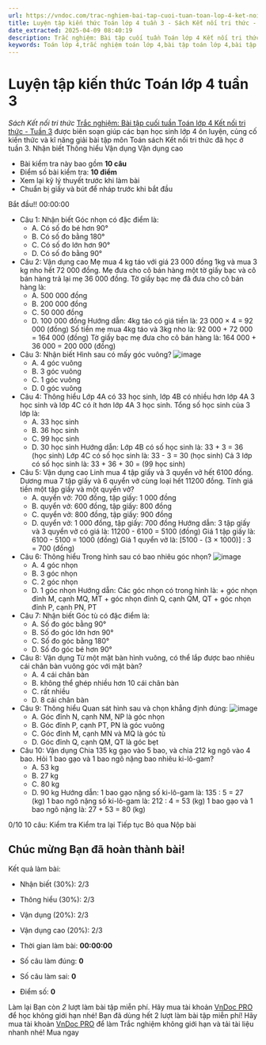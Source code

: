 ```yaml
---
url: https://vndoc.com/trac-nghiem-bai-tap-cuoi-tuan-toan-lop-4-ket-noi-tri-thuc-tuan-3-325805
title: Luyện tập kiến thức Toán lớp 4 tuần 3 - Sách Kết nối tri thức - VnDoc.com
date_extracted: 2025-04-09 08:40:19
description: Trắc nghiệm: Bài tập cuối tuần Toán lớp 4 Kết nối tri thức - Tuần 3 giúp các em ôn tập kiến thức và luyện giải các dạng bài tập đã học trong tuần 3.
keywords: Toán lớp 4,trắc nghiệm toán lớp 4,bài tập toán lớp 4,bài tập cuối tuần toán lớp 4,bài tập cuối tuần toán 4 sách kết nối,bài tập cuối tuần môn Toán lớp 4 kết nối tri thức tuần 3,bài tập tuần 3 môn toán lớp 4 kết nối tri thức,đề kiểm tra cuối tuần 3 môn toán lớp 4 kết nối tri thức,bài tập cuối tuần toán 4 kết nối tuần 3,trắc nghiệm toán 4 tuần 3
---
```


# Luyện tập kiến thức Toán lớp 4 tuần 3
 _Sách Kết nối tri thức_
[Trắc nghiệm: Bài tập cuối tuần Toán lớp 4 Kết nối tri thức - Tuần 3](<https://vndoc.com/trac-nghiem-bai-tap-cuoi-tuan-toan-lop-4-ket-noi-tri-thuc-tuan-3-325805>) được biên soạn giúp các bạn học sinh lớp 4 ôn luyện, củng cố kiến thức và kĩ năng giải bài tập môn Toán sách Kết nối tri thức đã học ở tuần 3.
Nhận biết Thông hiểu Vận dụng Vận dụng cao
  * Bài kiểm tra này bao gồm **10 câu**
  * Điểm số bài kiểm tra: **10 điểm**
  * Xem lại kỹ lý thuyết trước khi làm bài
  * Chuẩn bị giấy và bút để nháp trước khi bắt đầu

Bắt đầu\!\!
00:00:00
  * Câu 1:  Nhận biết
Góc nhọn có đặc điểm là:
    * A. Có số đo bé hơn 90° 
    * B. Có số đo bằng 180° 
    * C. Có số đo lớn hơn 90° 
    * D. Có số đo bằng 90° 
  * Câu 2:  Vận dụng cao
Mẹ mua 4 kg táo với giá 23 000 đồng 1kg và mua 3 kg nho hết 72 000 đồng. Mẹ đưa cho cô bán hàng một tờ giấy bạc và cô bán hàng trả lại mẹ 36 000 đồng. Tờ giấy bạc mẹ đã đưa cho cô bán hàng là:
    * A. 500 000 đồng 
    * B. 200 000 đồng 
    * C. 50 000 đồng 
    * D. 100 000 đồng 
Hướng dẫn: 
4kg táo có giá tiền là: 23 000 × 4 = 92 000 \(đồng\)
Số tiền mẹ mua 4kg táo và 3kg nho là: 92 000 + 72 000 = 164 000 \(đồng\)
Tờ giấy bạc mẹ đưa cho cô bán hàng là: 164 000 + 36 000 = 200 000 \(đồng\)
  * Câu 3:  Nhận biết
Hình sau có mấy góc vuông?
![image](https://i.vdoc.vn/data/image/2024/01/08/hinh-thang.png)
    * A. 4 góc vuông 
    * B. 3 góc vuông 
    * C. 1 góc vuông 
    * D. 0 góc vuông 
  * Câu 4:  Thông hiểu
Lớp 4A có 33 học sinh, lớp 4B có nhiều hơn lớp 4A 3 học sinh và lớp 4C có ít hơn lớp 4A 3 học sinh. Tổng số học sinh của 3 lớp là:
    * A. 33 học sinh 
    * B. 36 học sinh 
    * C. 99 học sinh 
    * D. 30 học sinh 
Hướng dẫn: 
Lớp 4B có số học sinh là: 33 + 3 = 36 \(học sinh\)
Lớp 4C có số học sinh là: 33 - 3 = 30 \(học sinh\)
Cả 3 lớp có số học sinh là: 33 + 36 + 30 = \(99 học sinh\)
  * Câu 5:  Vận dụng cao
Linh mua 4 tập giấy và 3 quyển vở hết 6100 đồng. Dương mua 7 tập giấy và 6 quyển vở cùng loại hết 11200 đồng. Tính giá tiền một tập giấy và một quyển vở?
    * A. quyển vở: 700 đồng, tập giấy: 1 000 đồng 
    * B. quyển vở: 600 đồng, tập giấy: 800 đồng 
    * C. quyển vở: 800 đồng, tập giấy: 900 đồng 
    * D. quyển vở: 1 000 đồng, tập giấy: 700 đồng 
Hướng dẫn: 
3 tập giấy và 3 quyển vở có giá là:
11200 - 6100 = 5100 \(đồng\)
Giá 1 tập giấy là:
6100 - 5100 = 1000 \(đồng\)
Giá 1 quyển vở là:
\[5100 - \(3 × 1000\)\] : 3 = 700 \(đồng\)
  * Câu 6:  Thông hiểu
Trong hình sau có bao nhiêu góc nhọn?
![image](https://i.vdoc.vn/data/image/2024/07/26/trac-nghiem-toan-4-h6.png)
    * A. 4 góc nhọn 
    * B. 3 góc nhọn 
    * C. 2 góc nhọn 
    * D. 1 góc nhọn 
Hướng dẫn: 
Các góc nhọn có trong hình là:
\+ góc nhọn đỉnh M, cạnh MQ, MT
\+ góc nhọn đỉnh Q, cạnh QM, QT
\+ góc nhọn đỉnh P, cạnh PN, PT
  * Câu 7:  Nhận biết
Góc tù có đặc điểm là: 
    * A. Số đo góc bằng 90° 
    * B. Số đo góc lớn hơn 90° 
    * C. Số đo góc bằng 180° 
    * D. Số đo góc bé hơn 90° 
  * Câu 8:  Vận dụng
Từ một mặt bàn hình vuông, có thể lắp được bao nhiêu cái chân bàn vuông góc với mặt bàn?
    * A. 4 cái chân bàn 
    * B. không thể ghép nhiều hơn 10 cái chân bàn 
    * C. rất nhiều 
    * D. 8 cái chân bàn 
  * Câu 9:  Thông hiểu
Quan sát hình sau và chọn khẳng định đúng:
![image](https://i.vdoc.vn/data/image/2024/07/26/trac-nghiem-toan-4-h6.png)
    * A. Góc đỉnh N, cạnh NM, NP là góc nhọn 
    * B. Góc đỉnh P, cạnh PT, PN là góc vuông 
    * C. Góc đỉnh M, cạnh MN và MQ là góc tù 
    * D. Góc đỉnh Q, cạnh QM, QT là góc bẹt 
  * Câu 10:  Vận dụng
Chia 135 kg gạo vào 5 bao, và chia 212 kg ngô vào 4 bao. Hỏi 1 bao gạo và 1 bao ngô nặng bao nhiêu ki-lô-gam?
    * A. 53 kg 
    * B. 27 kg 
    * C. 80 kg 
    * D. 90 kg 
Hướng dẫn: 
1 bao gạo nặng số ki-lô-gam là: 135 : 5 = 27 \(kg\)
1 bao ngô nặng số ki-lô-gam là: 212 : 4 = 53 \(kg\)
1 bao gạo và 1 bao ngô nặng là: 27 + 53 = 80 \(kg\)

0/10
10 câu:
Kiểm tra Kiểm tra lại Tiếp tục Bỏ qua Nộp bài
## Chúc mừng Bạn đã hoàn thành bài\!
Kết quả làm bài:
  * Nhận biết \(30%\):
2/3
  * Thông hiểu \(30%\):
2/3
  * Vận dụng \(20%\):
2/3
  * Vận dụng cao \(20%\):
2/3

  * Thời gian làm bài:  **00:00:00**
  * Số câu làm đúng: **0**
  * Số câu làm sai: **0**
  * Điểm số: **0**

Làm lại
Bạn còn _2_ lượt làm bài tập miễn phí. Hãy mua tài khoản [VnDoc PRO](</pro>) để học không giới hạn nhé\!  Bạn đã dùng hết 2 lượt làm bài tập miễn phí\! Hãy mua tài khoản [VnDoc PRO](</pro>) để làm Trắc nghiệm không giới hạn và tải tài liệu nhanh nhé\!  Mua ngay
